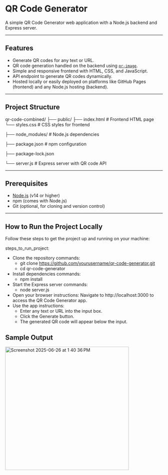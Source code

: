 # QR Code Generator

A simple QR Code Generator web application with a Node.js backend and Express server.

---

## Features

- Generate QR codes for any text or URL.
- QR code generation handled on the backend using [`qr-image`](https://www.npmjs.com/package/qr-image).
- Simple and responsive frontend with HTML, CSS, and JavaScript.
- API endpoint to generate QR codes dynamically.
- Hosted locally or easily deployed on platforms like GitHub Pages (frontend) and any Node.js hosting (backend).

---

## Project Structure

qr-code-combined/
├── public/
 ├── index.html # Frontend HTML page
 └── styles.css # CSS styles for frontend
 
├── node_modules/ # Node.js dependencies

├── package.json # npm configuration

├── package-lock.json

└── server.js # Express server with QR code API

---

## Prerequisites

- [Node.js](https://nodejs.org/) (v14 or higher)
- npm (comes with Node.js)
- Git (optional, for cloning and version control)

---

## How to Run the Project Locally

Follow these steps to get the project up and running on your machine:

steps_to_run_project:
  - Clone the repository
    commands:
      - git clone https://github.com/yourusername/qr-code-generator.git
      - cd qr-code-generator
  - Install dependencies
    commands:
      - npm install
  - Start the Express server
    commands:
      - node server.js
  - Open your browser
    instructions: Navigate to http://localhost:3000 to access the QR Code Generator app.
  - Use the app
    instructions:
      - Enter any text or URL into the input box.
      - Click the Generate button.
      - The generated QR code will appear below the input.

## Sample Output

<img width="395" alt="Screenshot 2025-06-26 at 1 40 36 PM" src="https://github.com/user-attachments/assets/b5794772-8268-4827-b928-d3c92b2c8d2c" />
